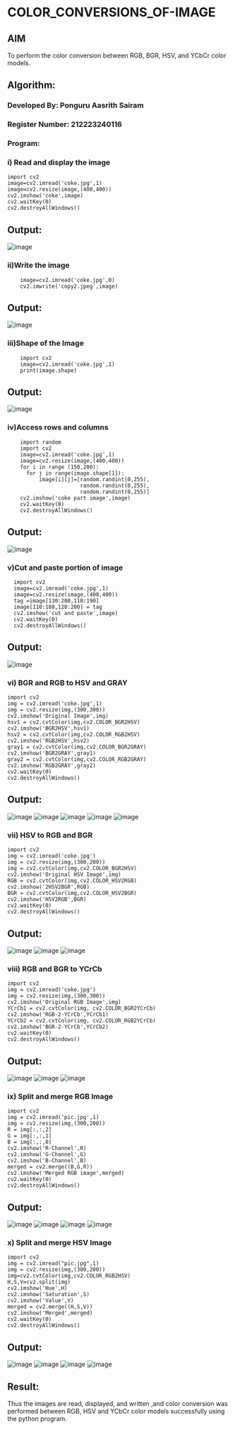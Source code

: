# COLOR_CONVERSIONS_OF-IMAGE
## AIM
To perform the color conversion between RGB, BGR, HSV, and YCbCr color models.
## Algorithm:
### Developed By: Ponguru Aasrith Sairam
### Register Number: 212223240116
### Program:

### i) Read and display the image

```
import cv2
image=cv2.imread('coke.jpg',1)
image=cv2.resize(image,(400,400))
cv2.imshow('coke',image)
cv2.waitKey(0)
cv2.destroyAllWindows()
```


## Output:
![image](https://github.com/user-attachments/assets/48b324ff-2d4a-4fc8-85e2-4699c2b73c22)



### ii)Write the image
```
    image=cv2.imread('coke.jpg',0)
    cv2.imwrite('copy2.jpeg',image)
```
## Output:
![image](https://github.com/user-attachments/assets/f778bd1a-11ea-498a-b2ac-495a535a250a)



### iii)Shape of the Image
```
    import cv2
    image=cv2.imread('coke.jpg',1)
    print(image.shape)
```
## Output:
![image](https://github.com/user-attachments/assets/b8ac80e9-c9ca-4116-a277-b2da2b0927d0)


### iv)Access rows and columns
```
    import random
    import cv2
    image=cv2.imread('coke.jpg',1)
    image=cv2.resize(image,(400,400))
    for i in range (150,200):
      for j in range(image.shape[1]):
          image[i][j]=[random.randint(0,255),
                       random.randint(0,255),
                       random.randint(0,255)] 
    cv2.imshow('coke part image',image)
    cv2.waitKey(0)
    cv2.destroyAllWindows()
```
## Output:
![image](https://github.com/user-attachments/assets/9da91a3b-4667-4cbc-9f0c-9d3c4beb6f20)



### v)Cut and paste portion of image
```
  import cv2
  image=cv2.imread('coke.jpg',1)
  image=cv2.resize(image,(400,400))
  tag =image[130:200,110:190]
  image[110:180,120:200] = tag
  cv2.imshow('cut and paste',image)
  cv2.waitKey(0)
  cv2.destroyAllWindows()
```
## Output:
![image](https://github.com/user-attachments/assets/57100059-7ec2-4fa8-b9ad-374c2670767e)



### vi) BGR and RGB to HSV and GRAY
```
import cv2
img = cv2.imread('coke.jpg',1)
img = cv2.resize(img,(300,300))
cv2.imshow('Original Image',img)
hsv1 = cv2.cvtColor(img,cv2.COLOR_BGR2HSV)
cv2.imshow('BGR2HSV',hsv1)
hsv2 = cv2.cvtColor(img,cv2.COLOR_RGB2HSV)
cv2.imshow('RGB2HSV',hsv2)
gray1 = cv2.cvtColor(img,cv2.COLOR_BGR2GRAY)
cv2.imshow('BGR2GRAY',gray1)
gray2 = cv2.cvtColor(img,cv2.COLOR_RGB2GRAY)
cv2.imshow('RGB2GRAY',gray2)
cv2.waitKey(0)
cv2.destroyAllWindows()
```
## Output:
![image](https://github.com/user-attachments/assets/6ea548c2-cf2d-4857-91bd-4de84cf0c875) ![image](https://github.com/user-attachments/assets/f5919a2f-d3c9-4560-88aa-9972d3df77ce) ![image](https://github.com/user-attachments/assets/2b7266a0-95ef-4e7d-be3e-bc9e654cbad4) ![image](https://github.com/user-attachments/assets/c2399fd6-4da6-4d7b-a8a5-e820340a7605) ![image](https://github.com/user-attachments/assets/d1195a7d-ec92-4c98-a020-df406c4932bc)








### vii) HSV to RGB and BGR
```
import cv2
img = cv2.imread('coke.jpg')
img = cv2.resize(img,(300,200))
img = cv2.cvtColor(img,cv2.COLOR_BGR2HSV)
cv2.imshow('Original HSV Image',img)
RGB = cv2.cvtColor(img,cv2.COLOR_HSV2RGB)
cv2.imshow('2HSV2BGR',RGB)
BGR = cv2.cvtColor(img,cv2.COLOR_HSV2BGR)
cv2.imshow('HSV2RGB',BGR)
cv2.waitKey(0)
cv2.destroyAllWindows()
```
## Output:
![image](https://github.com/user-attachments/assets/b44c3fa9-d5b1-47d6-91b3-94ded1360348) ![image](https://github.com/user-attachments/assets/29a9ccac-b9ad-4fc6-a786-5b3d9f2eb84a) ![image](https://github.com/user-attachments/assets/b2ddb6bd-e3fc-4db8-9c7c-384c069e162d)





### viii) RGB and BGR to YCrCb
```
import cv2
img = cv2.imread('coke.jpg')
img = cv2.resize(img,(300,300))
cv2.imshow('Original RGB Image',img)
YCrCb1 = cv2.cvtColor(img, cv2.COLOR_BGR2YCrCb)
cv2.imshow('RGB-2-YCrCb',YCrCb1)
YCrCb2 = cv2.cvtColor(img, cv2.COLOR_RGB2YCrCb)
cv2.imshow('BGR-2-YCrCb',YCrCb2)
cv2.waitKey(0)
cv2.destroyAllWindows()
```
## Output:
![image](https://github.com/user-attachments/assets/501a2326-e4e0-445a-88cb-8970ff923c95) ![image](https://github.com/user-attachments/assets/281c026e-b6c0-4e52-bf51-50d777f65dad) ![image](https://github.com/user-attachments/assets/7fe6cd3b-d830-4b63-8da1-9d1488a3e4b4)






### ix) Split and merge RGB Image
```
import cv2
img = cv2.imread('pic.jpg',1)
img = cv2.resize(img,(300,200))
R = img[:,:,2]
G = img[:,:,1]
B = img[:,:,0]
cv2.imshow('R-Channel',R)
cv2.imshow('G-Channel',G)
cv2.imshow('B-Channel',B)
merged = cv2.merge((B,G,R))
cv2.imshow('Merged RGB image',merged)
cv2.waitKey(0)
cv2.destroyAllWindows()
```

## Output:
![image](https://github.com/user-attachments/assets/fa3ca2d4-4b83-49bf-ae7c-a1bedc5cdcef) ![image](https://github.com/user-attachments/assets/384f2f3c-b002-469f-88ee-cd75c9e17f9a) ![image](https://github.com/user-attachments/assets/57b3f0fb-30a0-4760-b089-db66c8a6a688) ![image](https://github.com/user-attachments/assets/bad467ed-a348-4fa3-9110-29d7b5254c9d)







### x) Split and merge HSV Image
```
import cv2
img = cv2.imread("pic.jpg",1)
img = cv2.resize(img,(300,200))
img=cv2.cvtColor(img,cv2.COLOR_RGB2HSV)
H,S,V=cv2.split(img)
cv2.imshow('Hue',H)
cv2.imshow('Saturation',S)
cv2.imshow('Value',V)
merged = cv2.merge((H,S,V))
cv2.imshow('Merged',merged)
cv2.waitKey(0)
cv2.destroyAllWindows()
```

## Output:
![image](https://github.com/user-attachments/assets/e17399fa-d54e-4ac8-aa6b-e003992fca91) ![image](https://github.com/user-attachments/assets/fc9024bf-b4a0-4657-b643-3911f8559efe) ![image](https://github.com/user-attachments/assets/8c849028-287b-426b-ac79-6119986820a2) ![image](https://github.com/user-attachments/assets/4ce019c5-2ff3-403c-a9cf-226c19d4db7d)








## Result:
Thus the images are read, displayed, and written ,and color conversion was performed between RGB, HSV and YCbCr color models successfully using the python program.







